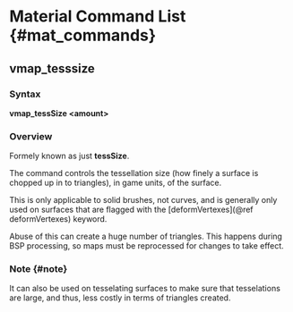 # Material Command List {#mat_commands}

## vmap_tesssize
### Syntax

**vmap_tessSize \<amount\>**

### Overview

Formely known as just **tessSize**.

The command controls the tessellation size (how finely a surface is
chopped up in to triangles), in game units, of the surface.

This is only applicable to solid brushes, not curves, and is generally
only used on surfaces that are flagged with the
[deformVertexes](@ref deformVertexes) keyword.

Abuse of this can create a huge number of triangles. This happens during
BSP processing, so maps must be reprocessed for changes to take effect.

### Note {#note}

It can also be used on tesselating surfaces to make sure that
tesselations are large, and thus, less costly in terms of triangles
created.

